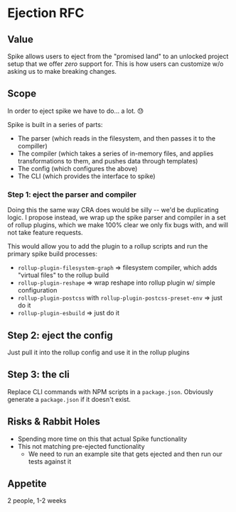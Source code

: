# Ejection RFC

## Value

Spike allows users to eject from the "promised land" to an unlocked project setup that we offer _zero_ support for. This is how users can customize w/o asking us to make breaking changes.

## Scope

In order to eject spike we have to do... a lot. :sweat:

Spike is built in a series of parts:

- The parser (which reads in the filesystem, and then passes it to the compiller)
- The compiler (which takes a series of in-memory files, and applies transformations to them, and pushes data through templates)
- The config (which configures the above)
- The CLI (which provides the interface to spike)

### Step 1: eject the parser and compiler

Doing this the same way CRA does would be silly -- we'd be duplicating logic. I propose instead, we wrap up the spike parser and compiler in a set of rollup plugins, which we make 100% clear we only fix bugs with, and will not take feature requests.

This would allow you to add the plugin to a rollup scripts and run the primary spike build processes:
- `rollup-plugin-filesystem-graph` => filesystem compiler, which adds "virtual files" to the rollup build
- `rollup-plugin-reshape` => wrap reshape into rollup plugin w/ simple configuration
- `rollup-plugin-postcss` with `rollup-plugin-postcss-preset-env` => just do it
- `rollup-plugin-esbuild` => just do it

## Step 2: eject the config

Just pull it into the rollup config and use it in the rollup plugins

## Step 3: the cli

Replace CLI commands with NPM scripts in a `package.json`. Obviously generate a `package.json` if it doesn't exist.

## Risks & Rabbit Holes

- Spending more time on this that actual Spike functionality
- This not matching pre-ejected functionality
  - We need to run an example site that gets ejected and then run our tests against it

## Appetite

2 people, 1-2 weeks
